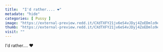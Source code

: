 ```yaml
---
title:  "I'd rather.... ❤"
metadate: "hide"
categories: [ Pussy ]
image: "https://external-preview.redd.it/CXdTXFY21jv6eS4vJDyj4ZoEDmlo9eDIKiml3U_Z43I.jpg?auto=webp&s=cb53f7584694bb57768d1c5c6058b40357d76802"
thumb: "https://external-preview.redd.it/CXdTXFY21jv6eS4vJDyj4ZoEDmlo9eDIKiml3U_Z43I.jpg?width=1080&crop=smart&auto=webp&s=d71f099193e132fa62854dffde03c8d8176fc837"
visit: ""
---
```

I'd rather.... ❤
